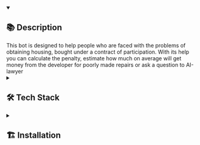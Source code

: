 <details open><summary><h2>📚 Description</h2></summary>
This bot is designed to help people who are faced with the problems of obtaining housing, bought under a contract of participation. With its help you can calculate the penalty, estimate how much on average will get money from the developer for poorly made repairs or ask a question to AI-lawyer

</details>
<details><summary><h2>🛠️ Tech Stack</h2></summary>
<img src="https://img.shields.io/badge/Python-%2314354c.svg?logo=Python&logoColor=white&style=flat" alt="Python" /> <img src="https://img.shields.io/badge/docker-%230db7ed.svg?style=for-the-badge&logo=docker&logoColor=white&style=flat" alt="Docker" /> <img src="https://img.shields.io/badge/postgres-%23316192.svg?style=for-the-badge&logo=postgresql&logoColor=white&style=flat" alt="PostgresQL" /> <img src="https://img.shields.io/badge/redis-%23DD0031.svg?style=for-the-badge&logo=redis&logoColor=white&style=flat" alt="redis" /> <img src="https://img.shields.io/badge/redis-%23DD0031.svg?style=for-the-badge&logo=redis&logoColor=white&style=flat" alt="redis" /> <img src="https://img.shields.io/badge/Telegram-2CA5E0?style=for-the-badge&logo=telegram&logoColor=white&style=flat" alt="Telegram" /> <img src="https://img.shields.io/badge/chatGPT-74aa9c?style=for-the-badge&logo=openai&logoColor=white&style=flat" alt="OpenAI" />  

</details>
<details ><summary><h2>🏗️ Installation</h2></summary>

```
git clone git@github.com:akkrn/help_ddu_bot.git
```
Create your own .env with data like in .env.example
Start to compose app:
```
sudo docker compose up
```

For the first time should be imported table from data by bash script
```
sudo ./sh/import_keyratecbr.sh
```

And rerun compose
```
sudo docker compose up --build
```
</details>
